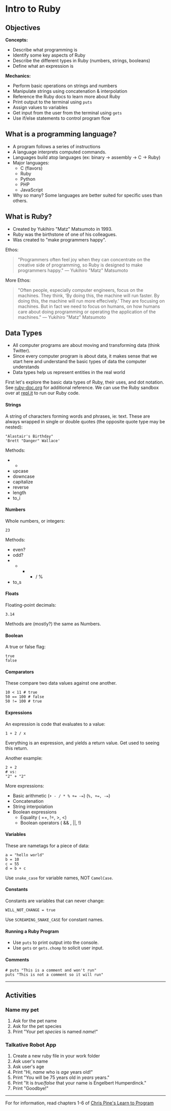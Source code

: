 # Intro to Ruby

## Objectives

**Concepts:**
- Describe what programming is
- Identify some key aspects of Ruby
- Describe the different types in Ruby (numbers, strings, booleans)
- Define what an expression is

**Mechanics:**
- Perform basic operations on strings and numbers
- Manipulate strings using concatenation & interpolation
- Reference the Ruby docs to learn more about Ruby
- Print output to the terminal using `puts`
- Assign values to variables
- Get input from the user from the terminal using `gets`
- Use if/else statements to control program flow

## What is a programming language?

- A program follows a series of instructions
- A language interprets computed commands.
- Languages build atop languages (ex: binary -> assembly -> C -> Ruby)
- Major languages:
  - C (flavors)
  - Ruby
  - Python 
  - PHP
  - JavaScript
- Why so many? Some languages are better suited for specific uses than others.

## What is Ruby?

* Created by Yukihiro "Matz" Matsumoto in 1993.
* Ruby was the birthstone of one of his colleagues.
* Was created to "make programmers happy".

Ethos:

> "Programmers often feel joy when they can concentrate on the creative side of programming, so Ruby is designed to make programmers happy." — Yukihiro "Matz" Matsumoto

More Ethos:

> "Often people, especially computer engineers, focus on the machines. They think, ‘By doing this, the machine will run faster. By doing this, the machine will run more effecively.’ They are focusing on machines. But in fact we need to focus on humans, on how humans care about doing programming or operating the application of the machines." — Yukihiro "Matz" Matsumoto 

## Data Types

* All computer programs are about moving and transforming data (think Twitter).
* Since every computer program is about data, it makes sense that we start here and understand the basic types of data the computer understands
* Data types help us represent entities in the real world

First let's explore the basic data types of Ruby, their uses, and dot notation. See [ruby-doc.org](http://ruby-doc.org) for additional reference. We can use the Ruby sandbox over at [repl.it](http://repl.it/) to run our Ruby code.

#### Strings

A string of characters forming words and phrases, ie: text. These are always wrapped in single or double quotes (the opposite quote type may be nested):

```
"Alastair's Birthday"
'Brett "Danger" Wallace'
```

Methods:

  - +
  - upcase
  - downcase
  - capitalize
  - reverse
  - length
  - to_i
  
#### Numbers

Whole numbers, or integers:

```
23
````

Methods:

  - even?
  - odd?
  - + - * / %
  - to_s

#### Floats

Floating-point decimals:

```
3.14
```

Methods are (mostly?) the same as Numbers.

#### Boolean

A true or false flag:

```
true
false
```

#### Comparators

These compare two data values against one another.

```
10 < 11 # true
50 == 100 # false
50 != 100 # true
``` 

#### Expressions

An expression is code that evaluates to a value:

```
1 + 2 / x
```

Everything is an expression, and yields a return value. Get used to seeing this return.

Another example:

```
2 + 2 
# vs:
"2" + "2"
```

More expressions:

* Basic arithmetic (`+ - / * % += -=`) (`%, +=, -=`)
* Concatenation
* String interpolation
* Boolean expressions
  * Equality ( ==, !=, >, <)
  * Boolean operators ( && , ||, !)

#### Variables

These are nametags for a piece of data:

```
a = "hello world"
b = 10
c = 55
d = b + c
```

Use `snake_case` for variable names, NOT `CamelCase`.

#### Constants

Constants are variables that can never change:

```
WILL_NOT_CHANGE = true
```

Use `SCREAMING_SNAKE_CASE` for constant names.

#### Running a Ruby Program
- Use `puts` to print output into the console.
- Use `gets` or `gets.chomp` to solicit user input.

#### Comments

```
# puts "This is a comment and won't run"
puts "This is not a comment so it will run"
```

---

## Activities

### Name my pet

1. Ask for the pet name
2. Ask for the pet species
3. Print "Your pet _species_ is named _name_!"

### Talkative Robot App

1. Create a new ruby file in your work folder
2. Ask user's name
3. Ask user's age
4. Print "Hi, _name_ who is _age_ years old!"
5. Print "You will be 75 years old in _years_ years."
6. Print "It is _true/false_ that your name is Engelbert Humperdinck."
7. Print "Goodbye!"

---



For for information, read chapters 1-6 of [Chris Pine's Learn to Program](https://pine.fm/LearnToProgram/)